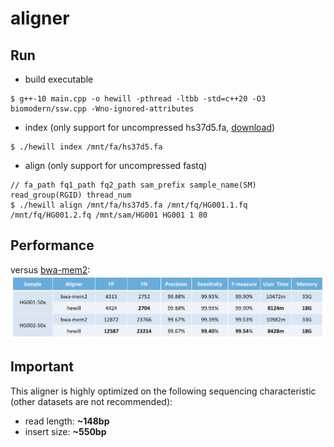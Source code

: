 # aligner
## Run
- build executable
```
$ g++-10 main.cpp -o hewill -pthread -ltbb -std=c++20 -O3 biomodern/ssw.cpp -Wno-ignored-attributes
```
- index (only support for uncompressed hs37d5.fa, [download])
```
$ ./hewill index /mnt/fa/hs37d5.fa
```
- align (only support for uncompressed fastq)
```
// fa_path fq1_path fq2_path sam_prefix sample_name(SM) read_group(RGID) thread_num
$ ./hewill align /mnt/fa/hs37d5.fa /mnt/fq/HG001.1.fq /mnt/fq/HG001.2.fq /mnt/sam/HG001 HG001 1 80
```

## Performance
versus [bwa-mem2]:
<img src="https://raw.githubusercontent.com/hewillk/aligner/master/performance.png" />

## Important
This aligner is highly optimized on the following sequencing characteristic (other datasets are not recommended):
- read length: **~148bp**
- insert size: **~550bp**

[bwa-mem2]: https://github.com/bwa-mem2/bwa-mem2
[download]: https://ftp-trace.ncbi.nlm.nih.gov/1000genomes/ftp/technical/reference/phase2_reference_assembly_sequence/hs37d5.fa.gz
